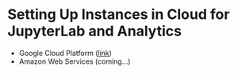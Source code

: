 # Setting Up Instances in Cloud for JupyterLab and Analytics

- Google Cloud Platform ([link](gcp/))
- Amazon Web Services (coming...)